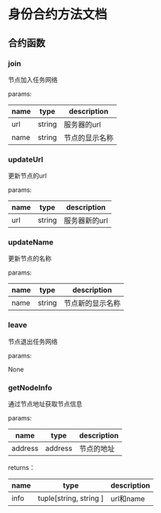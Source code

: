 # 身份合约方法文档

## 合约函数

### join

节点加入任务网络

params: 

| name | type | description |
| --- | --- | --- |
| url | string | 服务器的url |
| name | string | 节点的显示名称 |

### updateUrl

更新节点的url

params: 

| name | type | description |
| --- | --- | --- |
| url | string | 服务器新的url |

### updateName

更新节点的名称

params: 

| name | type | description |
| --- | --- | --- |
| name | string | 节点新的显示名称 |

### leave

节点退出任务网络

params:

None

### getNodeInfo

通过节点地址获取节点信息

params: 

| name | type | description |
| --- | --- | --- |
| address | address | 节点的地址 |

returns：

| name | type | description |
| --- | --- | --- |
| info | tuple[string, string ] | url和name |

